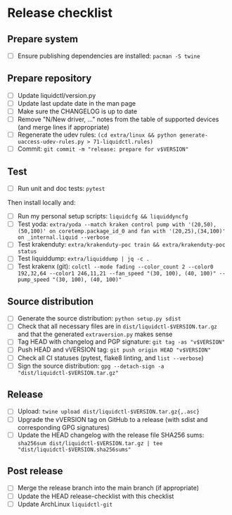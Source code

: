 # Release checklist

## Prepare system

 - [ ] Ensure publishing dependencies are installed:
       `pacman -S twine`

## Prepare repository

 - [ ] Update liquidctl/version.py
 - [ ] Update last update date in the man page
 - [ ] Make sure the CHANGELOG is up to date
 - [ ] Remove "N/New driver, ..." notes from the table of supported devices (and merge lines if appropriate)
 - [ ] Regenerate the udev rules:
       `(cd extra/linux && python generate-uaccess-udev-rules.py > 71-liquidctl.rules)`
 - [ ] Commit:
       `git commit -m "release: prepare for v$VERSION"`

## Test

 - [ ] Run unit and doc tests:
       `pytest`

Then install locally and:

 - [ ] Run my personal setup scripts:
       `liquidcfg && liquiddyncfg`
 - [ ] Test yoda:
       `extra/yoda --match kraken control pump with '(20,50),(50,100)' on coretemp.package_id_0 and fan with '(20,25),(34,100)' on _internal.liquid --verbose`
 - [ ] Test krakenduty:
       `extra/krakenduty-poc train && extra/krakenduty-poc status`
 - [ ] Test liquiddump:
       `extra/liquiddump | jq -c .`
 - [ ] Test krakenx (git):
       `colctl --mode fading --color_count 2 --color0 192,32,64 --color1 246,11,21 --fan_speed "(30, 100), (40, 100)" --pump_speed "(30, 100), (40, 100)"`

## Source distribution

 - [ ] Generate the source distribution:
       `python setup.py sdist`
 - [ ] Check that all necessary files are in `dist/liquidctl-$VERSION.tar.gz` and that the generated `extraversion.py` makes sense
 - [ ] Tag HEAD with changelog and PGP signature:
       `git tag -as "v$VERSION"`
 - [ ] Push HEAD and vVERSION tag:
       `git push origin HEAD "v$VERSION"`
 - [ ] Check all CI statuses (pytest, flake8 linting, and `list --verbose`)
 - [ ] Sign the source distribution:
       `gpg --detach-sign -a "dist/liquidctl-$VERSION.tar.gz"`

## Release

 - [ ] Upload:
       `twine upload dist/liquidctl-$VERSION.tar.gz{,.asc}`
 - [ ] Upgrade the vVERSION tag on GitHub to a release (with sdist and corresponding GPG signatures)
 - [ ] Update the HEAD changelog with the release file SHA256 sums:
       `sha256sum dist/liquidctl-$VERSION.tar.gz | tee "dist/liquidctl-$VERSION.sha256sums"`

## Post release

 - [ ] Merge the release branch into the main branch (if appropriate)
 - [ ] Update the HEAD release-checklist with this checklist
 - [ ] Update ArchLinux `liquidctl-git`
